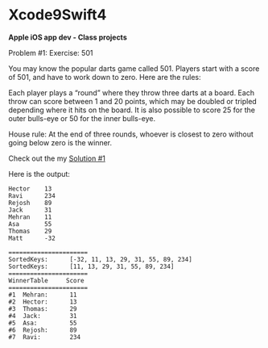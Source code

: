 # Xcode9Swift4
<b>Apple iOS app dev - Class projects </b>

Problem #1:
Exercise: 501

You may know the popular darts game called 501. Players start with a score of 501, and have to work down to zero. Here are the rules:

Each player plays a “round” where they throw three darts at a board.
Each throw can score between 1 and 20 points, which may be doubled or tripled depending where it hits on the board.
It is also possible to score 25 for the outer bulls-eye or 50 for the inner bulls-eye.

House rule: At the end of three rounds, whoever is closest to zero without going below zero is the winner.

Check out the my [Solution #1](https://github.com/mehrantech/Xcode9Swift4/Solution#1.playground)

Here is the output:

```
Hector    13
Ravi      234
Rejosh    89
Jack      31
Mehran    11
Asa       55
Thomas    29
Matt      -32
```

```
======================
SortedKeys:		 [-32, 11, 13, 29, 31, 55, 89, 234]
SortedKeys:		 [11, 13, 29, 31, 55, 89, 234]
======================
WinnerTable		Score
======================
#1	Mehran:		 11
#2	Hector:		 13
#3	Thomas:		 29
#4	Jack:		 31
#5	Asa:		 55
#6	Rejosh:		 89
#7	Ravi:		 234
```
